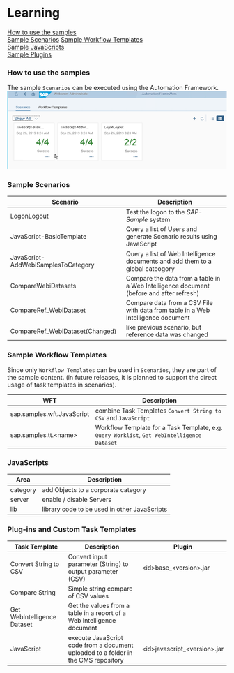 # Learning

[How to use the samples](#how)  
[Sample Scenarios](#sceanrios)
[Sample Workflow Templates](#wfts)  
[Sample JavaScripts](#javascripts)  
[Sample Plugins](#plugins)  



<a name='how'>

### How to use the samples

The sample `Scenarios` can be executed using the Automation Framework.  
![](z-images/AFW-Scenarios.png)  


<a name='scenarios'>

### Sample Scenarios

  Scenario          | Description
  ----------------- | -------------------------------------------------------------------------------------------------
  LogonLogout       | Test the logon to the *SAP-Sample* system  
  JavaScript-BasicTemplate | Query a list of Users and generate Scenario results using JavaScript
  JavaScript-AddWebiSamplesToCategory  |  Query a list of Web Intelligence documents and add them to a global cateogory  
  CompareWebiDatasets | Compare the data from a table in a Web Intelligence document (before and after refresh)  
  CompareRef_WebiDataset | Compare data from a CSV File with data from table in a Web Intelligence document  
  CompareRef_WebiDataset(Changed) | like previous scenario, but reference data was changed
  


<a name='wfts'>

### Sample Workflow Templates

Since only `Workflow Templates` can be used in `Scenarios`, they are part of the sample content.
(in future releases, it is planned to support the direct usage of task templates in scenarios).  

  WFT                      | Description
  ------------------------ | --------------
sap.samples.wft.JavaScript | combine Task Templates `Convert String to CSV` and `JavaScript`
sap.samples.tt.&lt;name&gt;  | Workflow Template for a Task Template, e.g. `Query Worklist`, `Get WebIntelligence Dataset `


<a name='javascripts'>

### JavaScripts  

  Area              | Description
  ----------------- | ----------------------------------------------
  category | add Objects to a corporate category
  server   | enable / disable Servers  
  lib      | library code to be used in other JavaScripts


<a name='plugins'>

### Plug-ins and Custom Task Templates

  Task Template | Description | Plugin
  ----------------- | ---------------------------------------------- | ---------------------------------------
  Convert String to CSV | Convert input parameter (String) to output parameter (CSV) | &lt;id&gt;base_&lt;version&gt;.jar   
  Compare String | Simple string compare of CSV values  
  Get WebIntelligence Dataset | Get the values from a table in a report of a Web Intelligence document  
  JavaScript | execute JavaScript code from a document uploaded to a folder in the CMS repository | &lt;id&gt;javascript_&lt;version&gt;.jar  



